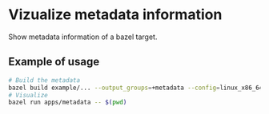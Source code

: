 # Vizualize metadata information

Show metadata information of a bazel target.

## Example of usage

```bash
# Build the metadata
bazel build example/... --output_groups=+metadata --config=linux_x86_64_clang
# Visualize
bazel run apps/metadata -- $(pwd)
```
